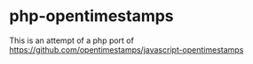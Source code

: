 # php-opentimestamps
This is an attempt of a php port of https://github.com/opentimestamps/javascript-opentimestamps
